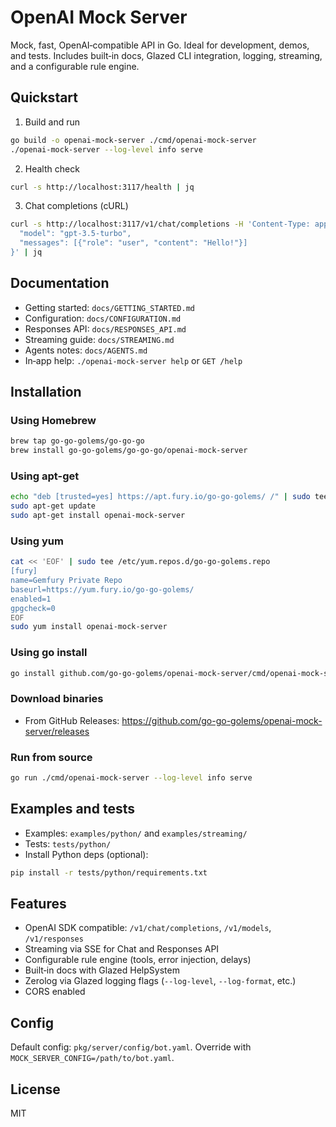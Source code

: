 # OpenAI Mock Server

Mock, fast, OpenAI‑compatible API in Go. Ideal for development, demos, and tests. Includes built‑in docs, Glazed CLI integration, logging, streaming, and a configurable rule engine.

## Quickstart

1) Build and run
```bash
go build -o openai-mock-server ./cmd/openai-mock-server
./openai-mock-server --log-level info serve
```

2) Health check
```bash
curl -s http://localhost:3117/health | jq
```

3) Chat completions (cURL)
```bash
curl -s http://localhost:3117/v1/chat/completions -H 'Content-Type: application/json' -d '{
  "model": "gpt-3.5-turbo",
  "messages": [{"role": "user", "content": "Hello!"}]
}' | jq
```

## Documentation
- Getting started: `docs/GETTING_STARTED.md`
- Configuration: `docs/CONFIGURATION.md`
- Responses API: `docs/RESPONSES_API.md`
- Streaming guide: `docs/STREAMING.md`
- Agents notes: `docs/AGENTS.md`
- In‑app help: `./openai-mock-server help` or `GET /help`

## Installation

### Using Homebrew
```bash
brew tap go-go-golems/go-go-go
brew install go-go-golems/go-go-go/openai-mock-server
```

### Using apt-get
```bash
echo "deb [trusted=yes] https://apt.fury.io/go-go-golems/ /" | sudo tee /etc/apt/sources.list.d/go-go-golems.list
sudo apt-get update
sudo apt-get install openai-mock-server
```

### Using yum
```bash
cat << 'EOF' | sudo tee /etc/yum.repos.d/go-go-golems.repo
[fury]
name=Gemfury Private Repo
baseurl=https://yum.fury.io/go-go-golems/
enabled=1
gpgcheck=0
EOF
sudo yum install openai-mock-server
```

### Using go install
```bash
go install github.com/go-go-golems/openai-mock-server/cmd/openai-mock-server@latest
```

### Download binaries
- From GitHub Releases: https://github.com/go-go-golems/openai-mock-server/releases

### Run from source
```bash
go run ./cmd/openai-mock-server --log-level info serve
```

## Examples and tests
- Examples: `examples/python/` and `examples/streaming/`
- Tests: `tests/python/`
- Install Python deps (optional):
```bash
pip install -r tests/python/requirements.txt
```

## Features
- OpenAI SDK compatible: `/v1/chat/completions`, `/v1/models`, `/v1/responses`
- Streaming via SSE for Chat and Responses API
- Configurable rule engine (tools, error injection, delays)
- Built‑in docs with Glazed HelpSystem
- Zerolog via Glazed logging flags (`--log-level`, `--log-format`, etc.)
- CORS enabled

## Config
Default config: `pkg/server/config/bot.yaml`. Override with `MOCK_SERVER_CONFIG=/path/to/bot.yaml`.

## License
MIT
